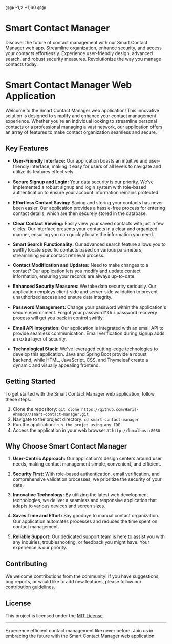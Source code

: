@@ -1,2 +1,60 @@
# Smart Contact Manager
 Discover the future of contact management with our Smart Contact Manager web app. Streamline organization, enhance security, and access your contacts effortlessly. Experience user-friendly design, advanced search, and robust security measures. Revolutionize the way you manage contacts today.
# Smart Contact Manager Web Application

Welcome to the Smart Contact Manager web application! This innovative solution is designed to simplify and enhance your contact management experience. Whether you're an individual looking to streamline personal contacts or a professional managing a vast network, our application offers an array of features to make contact organization seamless and secure.

## Key Features

- **User-Friendly Interface:** Our application boasts an intuitive and user-friendly interface, making it easy for users of all levels to navigate and utilize its features effectively.

- **Secure Signup and Login:** Your data security is our priority. We've implemented a robust signup and login system with role-based authentication to ensure your account information remains protected.

- **Effortless Contact Saving:** Saving and storing your contacts has never been easier. Our application provides a hassle-free process for entering contact details, which are then securely stored in the database.

- **Clear Contact Viewing:** Easily view your saved contacts with just a few clicks. Our interface presents your contacts in a clear and organized manner, ensuring you can quickly locate the information you need.

- **Smart Search Functionality:** Our advanced search feature allows you to swiftly locate specific contacts based on various parameters, streamlining your contact retrieval process.

- **Contact Modification and Updates:** Need to make changes to a contact? Our application lets you modify and update contact information, ensuring your records are always up-to-date.

- **Enhanced Security Measures:** We take data security seriously. Our application employs client-side and server-side validation to prevent unauthorized access and ensure data integrity.

- **Password Management:** Change your password within the application's secure environment. Forgot your password? Our password recovery process will get you back in control swiftly.

- **Email API Integration:** Our application is integrated with an email API to provide seamless communication. Email verification during signup adds an extra layer of security.

- **Technological Stack:** We've leveraged cutting-edge technologies to develop this application. Java and Spring Boot provide a robust backend, while HTML, JavaScript, CSS, and Thymeleaf create a dynamic and visually appealing frontend.

## Getting Started

To get started with the Smart Contact Manager web application, follow these steps:

1. Clone the repository: `git clone https://github.com/Haris-Ahmed07/smart-contact-manager.git`
2. Navigate to the project directory: `cd smart-contact-manager`
3. Run the application: `run the projet using any IDE`
4. Access the application in your web browser at `http://localhost:8080`

## Why Choose Smart Contact Manager

1. **User-Centric Approach:** Our application's design centers around user needs, making contact management simple, convenient, and efficient.

2. **Security First:** With role-based authentication, email verification, and comprehensive validation processes, we prioritize the security of your data.

3. **Innovative Technology:** By utilizing the latest web development technologies, we deliver a seamless and responsive application that adapts to various devices and screen sizes.

4. **Saves Time and Effort:** Say goodbye to manual contact organization. Our application automates processes and reduces the time spent on contact management.

5. **Reliable Support:** Our dedicated support team is here to assist you with any inquiries, troubleshooting, or feedback you might have. Your experience is our priority.

## Contributing

We welcome contributions from the community! If you have suggestions, bug reports, or would like to add new features, please follow our [contribution guidelines](CONTRIBUTING.md).

## License

This project is licensed under the [MIT License](LICENSE).

---

Experience efficient contact management like never before. Join us in embracing the future with the Smart Contact Manager web application.
